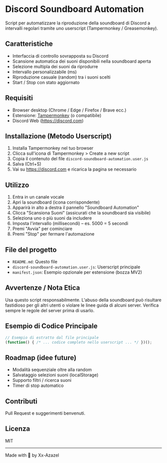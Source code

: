 # Discord Soundboard Automation

Script per automatizzare la riproduzione della soundboard di Discord a intervalli regolari tramite uno userscript (Tampermonkey / Greasemonkey).

## Caratteristiche
- Interfaccia di controllo sovrapposta su Discord
- Scansione automatica dei suoni disponibili nella soundboard aperta
- Selezione multipla dei suoni da riprodurre
- Intervallo personalizzabile (ms)
- Riproduzione casuale (random) tra i suoni scelti
- Start / Stop con stato aggiornato

## Requisiti
- Browser desktop (Chrome / Edge / Firefox / Brave ecc.)
- Estensione: [Tampermonkey](https://www.tampermonkey.net/) (o compatibile)
- Discord Web (https://discord.com)

## Installazione (Metodo Userscript)
1. Installa Tampermonkey nel tuo browser
2. Clicca sull'icona di Tampermonkey > Create a new script
3. Copia il contenuto del file `discord-soundboard-automation.user.js`
4. Salva (Ctrl+S)
5. Vai su https://discord.com e ricarica la pagina se necessario

## Utilizzo
1. Entra in un canale vocale
2. Apri la soundboard (icona corrispondente)
3. Apparirà in alto a destra il pannello "Soundboard Automation"
4. Clicca "Scansiona Suoni" (assicurati che la soundboard sia visibile)
5. Seleziona uno o più suoni da includere
6. Imposta l'intervallo (millisecondi) – es. 5000 = 5 secondi
7. Premi "Avvia" per cominciare
8. Premi "Stop" per fermare l'automazione

## File del progetto
- `README.md`: Questo file
- `discord-soundboard-automation.user.js`: Userscript principale
- `manifest.json`: Esempio opzionale per estensione (bozza MV2)

## Avvertenze / Nota Etica
Usa questo script responsabilmente. L'abuso della soundboard può risultare fastidioso per gli altri utenti o violare le linee guida di alcuni server. Verifica sempre le regole del server prima di usarlo.

## Esempio di Codice Principale
```javascript
// Esempio di estratto dal file principale
(function() { /* ... codice completo nello userscript ... */ })();
```

## Roadmap (idee future)
- Modalità sequenziale oltre alla random
- Salvataggio selezioni suoni (localStorage)
- Supporto filtri / ricerca suoni
- Timer di stop automatico

## Contributi
Pull Request e suggerimenti benvenuti.

## Licenza
MIT

---
Made with 🎵 by Xx-Azazel